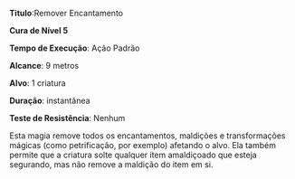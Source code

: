 **Titulo**:Remover Encantamento

**Cura de Nível 5**

**Tempo de Execução**: Ação Padrão

**Alcance**: 9 metros

**Alvo**: 1 criatura

**Duração**: instantânea

**Teste de Resistência**: Nenhum

Esta magia remove todos os encantamentos, maldições e transformações mágicas (como petrificação, por exemplo) afetando o alvo. 
Ela também permite que a criatura solte qualquer item amaldiçoado que esteja segurando, mas não remove a maldição do item em si.
